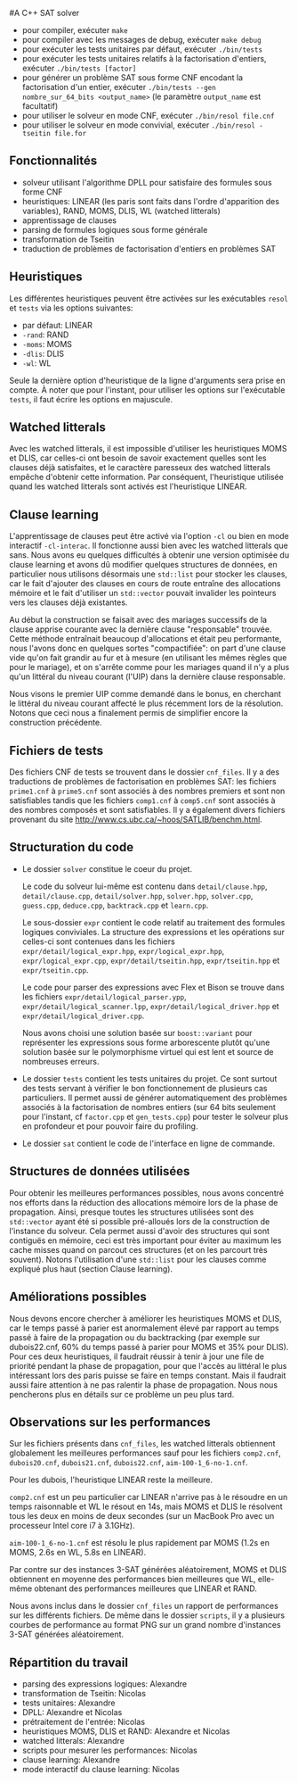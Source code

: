 #A C++ SAT solver

* pour compiler, exécuter `make`
* pour compiler avec les messages de debug, exécuter `make debug`
* pour exécuter les tests unitaires par défaut, exécuter `./bin/tests`
* pour exécuter les tests unitaires relatifs à la factorisation d'entiers, exécuter `./bin/tests [factor]`
* pour générer un problème SAT sous forme CNF encodant la factorisation d'un entier, exécuter `./bin/tests --gen nombre_sur_64_bits <output_name>` (le paramètre `output_name` est facultatif)
* pour utiliser le solveur en mode CNF, exécuter `./bin/resol file.cnf`
* pour utiliser le solveur en mode convivial, exécuter `./bin/resol -tseitin file.for`

## Fonctionnalités
* solveur utilisant l'algorithme DPLL pour satisfaire des formules sous forme CNF
* heuristiques: LINEAR (les paris sont faits dans l'ordre d'apparition des variables), RAND, MOMS, DLIS, WL (watched litterals)
* apprentissage de clauses
* parsing de formules logiques sous forme générale
* transformation de Tseitin
* traduction de problèmes de factorisation d'entiers en problèmes SAT

## Heuristiques
Les différentes heuristiques peuvent être activées sur les exécutables `resol` et `tests` via les options
suivantes:
* par défaut: LINEAR
* `-rand`: RAND
* `-moms`: MOMS
* `-dlis`: DLIS
* `-wl`: WL

Seule la dernière option d'heuristique de la ligne d'arguments sera prise en compte.
À noter que pour l'instant, pour utiliser les options sur l'exécutable `tests`, il faut écrire les options
en majuscule.

## Watched litterals
Avec les watched litterals, il est impossible d'utiliser les heuristiques MOMS et DLIS, car celles-ci ont
besoin de savoir exactement quelles sont les clauses déjà satisfaites, et le caractère paresseux des
watched litterals empêche d'obtenir cette information.
Par conséquent, l'heuristique utilisée quand les watched litterals sont activés est l'heuristique LINEAR.

## Clause learning
L'apprentissage de clauses peut être activé via l'option `-cl` ou bien en mode interactif `-cl-interac`.
Il fonctionne aussi bien avec les watched litterals que sans. Nous avons eu quelques difficultés à
obtenir une version optimisée du clause learning et avons dû modifier quelques structures de données,
en particulier nous utilisons désormais une `std::list` pour stocker les clauses, car le fait d'ajouter
des clauses en cours de route entraîne des allocations mémoire et le fait d'utiliser un `std::vector`
pouvait invalider les pointeurs vers les clauses déjà existantes.

Au début la construction se faisait avec des mariages successifs de la clause apprise courante avec
la dernière clause "responsable" trouvée. Cette méthode entraînait beaucoup d'allocations et était
peu performante, nous l'avons donc en quelques sortes "compactifiée": on part d'une clause vide
qu'on fait grandir au fur et à mesure (en utilisant les mêmes règles que pour le mariage), et on
s'arrête comme pour les mariages quand il n'y a plus qu'un littéral du niveau courant (l'UIP) dans
la dernière clause responsable.

Nous visons le premier UIP comme demandé dans le bonus, en cherchant le littéral du niveau courant
affecté le plus récemment lors de la résolution. Notons que ceci nous a finalement permis de simplifier
encore la construction précédente.

## Fichiers de tests
Des fichiers CNF de tests se trouvent dans le dossier `cnf_files`. Il y a
des traductions de problèmes de factorisation en problèmes SAT: les fichiers
`prime1.cnf` à `prime5.cnf` sont associés à des nombres premiers et sont non
satisfiables tandis que les fichiers `comp1.cnf` à `comp5.cnf` sont associés à des nombres
composés et sont satisfiables. Il y a également divers fichiers provenant du site
http://www.cs.ubc.ca/~hoos/SATLIB/benchm.html.

## Structuration du code
* Le dossier `solver` constitue le coeur du projet.

    Le code du solveur lui-même est contenu dans `detail/clause.hpp`, `detail/clause.cpp`,
    `detail/solver.hpp`, `solver.hpp`, `solver.cpp`, `guess.cpp`, `deduce.cpp`,
    `backtrack.cpp` et `learn.cpp`.

    Le sous-dossier `expr` contient le code relatif au traitement des formules logiques conviviales. La structure des expressions et les opérations sur celles-ci sont contenues dans les fichiers `expr/detail/logical_expr.hpp`, `expr/logical_expr.hpp`, `expr/logical_expr.cpp`, `expr/detail/tseitin.hpp`, `expr/tseitin.hpp` et `expr/tseitin.cpp`.

    Le code pour parser des expressions avec Flex et Bison se trouve dans les fichiers `expr/detail/logical_parser.ypp`, `expr/detail/logical_scanner.lpp`, `expr/detail/logical_driver.hpp` et `expr/detail/logical_driver.cpp`.

    Nous avons choisi une solution basée sur `boost::variant` pour représenter les expressions sous forme arborescente plutôt qu'une solution basée sur le polymorphisme virtuel qui est lent et source de nombreuses erreurs.

* Le dossier `tests` contient les tests unitaires du projet. Ce sont surtout des tests servant à vérifier le bon fonctionnement de plusieurs cas particuliers. Il permet aussi de générer automatiquement des problèmes associés à la factorisation de nombres entiers (sur 64 bits seulement pour l'instant, cf `factor.cpp` et `gen_tests.cpp`) pour tester le solveur plus en profondeur et pour pouvoir faire du profiling.

* Le dossier `sat` contient le code de l'interface en ligne de commande.

## Structures de données utilisées
Pour obtenir les meilleures performances possibles, nous avons concentré nos efforts dans la réduction des allocations mémoire
lors de la phase de propagation. Ainsi, presque toutes les structures utilisées sont des `std::vector` ayant
été si possible pré-alloués lors de la construction de l'instance du solveur. Cela permet aussi d'avoir des structures qui sont contiguës en mémoire, ceci est très important pour éviter au maximum les cache misses quand on parcout ces structures (et on les parcourt très souvent). Notons l'utilisation d'une `std::list` pour les clauses comme expliqué plus haut
(section Clause learning).

## Améliorations possibles
Nous devons encore chercher à améliorer les heuristiques MOMS et DLIS, car le temps passé à parier est anormalement élevé par
rapport au temps passé à faire de la propagation ou du backtracking (par exemple sur dubois22.cnf, 60% du temps passé à parier pour MOMS et 35% pour DLIS).
Pour ces deux heuristiques, il faudrait réussir à tenir à jour une file de priorité pendant la phase de propagation, pour que
l'accès au littéral le plus intéressant lors des paris puisse se faire en temps constant. Mais il faudrait aussi faire attention
à ne pas ralentir la phase de propagation. Nous nous pencherons plus en détails sur ce problème un peu plus tard.

## Observations sur les performances
Sur les fichiers présents dans `cnf_files`, les watched litterals obtiennent globalement les meilleures performances sauf pour les fichiers `comp2.cnf`, `dubois20.cnf`, `dubois21.cnf`, `dubois22.cnf`, `aim-100-1_6-no-1.cnf`.

Pour les dubois, l'heuristique LINEAR reste la meilleure.

`comp2.cnf` est un peu particulier car LINEAR n'arrive pas à le résoudre en un temps raisonnable et WL le résout en 14s,
mais MOMS et DLIS le résolvent tous les deux en moins de deux secondes (sur un MacBook Pro avec un processeur Intel
core i7 à 3.1GHz).

`aim-100-1_6-no-1.cnf` est résolu le plus rapidement par MOMS (1.2s en MOMS, 2.6s en WL, 5.8s en LINEAR).

Par contre sur des instances 3-SAT générées aléatoirement, MOMS et DLIS obtiennent en moyenne des performances
bien meilleures que WL, elle-même obtenant des performances meilleures que LINEAR et RAND.

Nous avons inclus dans le dossier `cnf_files` un rapport de performances sur les différents fichiers. De même dans le dossier
`scripts`, il y a plusieurs courbes de performance au format PNG sur un grand nombre d'instances 3-SAT générées aléatoirement.

## Répartition du travail
* parsing des expressions logiques: Alexandre
* transformation de Tseitin: Nicolas
* tests unitaires: Alexandre
* DPLL: Alexandre et Nicolas
* prétraitement de l'entrée: Nicolas
* heuristiques MOMS, DLIS et RAND: Alexandre et Nicolas
* watched litterals: Alexandre
* scripts pour mesurer les performances: Nicolas
* clause learning: Alexandre
* mode interactif du clause learning: Nicolas
